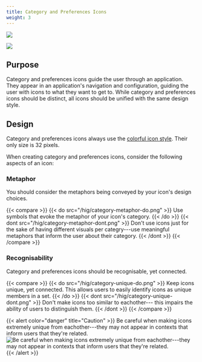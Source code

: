 ```yaml
---
title: Category and Preferences Icons
weight: 3
---
```


![](/hig/icon-category.png)

![](/hig/icon-preferences.png)

Purpose
-------

Category and preferences icons guide the user through an application.
They appear in an application's navigation and configuration, guiding
the user with icons to what they want to get to. While category and
preferences icons should be distinct, all icons should be unified with
the same design style.

Design
------

Category and preferences icons always use the [colorful icon
style](../colorful). Their only size is 32 pixels.

When creating category and preferences icons, consider the following
aspects of an icon:

### Metaphor

You should consider the metaphors being conveyed by your icon's design
choices.

{{< compare >}}
{{< do src="/hig/category-metaphor-do.png" >}}
Use symbols that evoke the metaphor of your icon's category.
{{< /do >}}
{{< dont src="/hig/category-metaphor-dont.png" >}}
Don't use icons just for the sake of having different visuals per
categry---use meaningful metaphors that inform the user about their
category.
{{< /dont >}}
{{< /compare >}}

### Recognisability

Category and preferences icons should be recognisable, yet connected.

{{< compare >}}
{{< do src="/hig/category-unique-do.png" >}}
Keep icons unique, yet connected. This allows users to easily identify
icons as unique members in a set.
{{< /do >}}
{{< dont src="/hig/category-unique-dont.png" >}}
Don't make icons too similar to eachother--- this impairs the ability of
users to distinguish
them.
{{< /dont >}}
{{< /compare >}}

{{< alert color="danger" title="Caution" >}}
Be careful when making icons extremely unique from eachother---they may not appear in contexts that inform users that they're related.
![Be careful when making icons extremely unique from eachother---they may not appear in contexts that inform users that they're related.](/hig/category-unique-caution.png)
{{< /alert >}}
